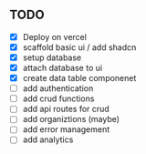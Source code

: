## TODO

- [x] Deploy on vercel
- [x] scaffold basic ui / add shadcn
- [x] setup database
- [x] attach database to ui
- [x] create data table componenet
- [ ] add authentication
- [ ] add crud functions
- [ ] add api routes for crud
- [ ] add organiztions (maybe)
- [ ] add error management
- [ ] add analytics
